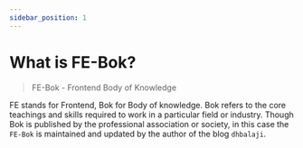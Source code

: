 ```yaml
---
sidebar_position: 1
---
```


# What is FE-Bok?

> FE-Bok - Frontend Body of Knowledge

FE stands for Frontend, Bok for Body of knowledge. Bok refers to the core teachings and skills required to work in a particular field or industry.  Though Bok is published by the professional association or society, in this case the `FE-Bok` is maintained and updated by the author of the blog `dhbalaji`.